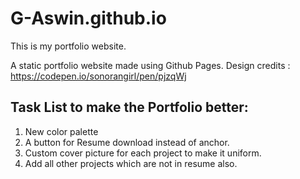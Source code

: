 # G-Aswin.github.io
This is my portfolio website.

A static portfolio website made using Github Pages.
Design credits : https://codepen.io/sonorangirl/pen/pjzqWj

## Task List to make the Portfolio better: 
1. New color palette
2. A button for Resume download instead of anchor.
3. Custom cover picture for each project to make it uniform.
4. Add all other projects which are not in resume also.
